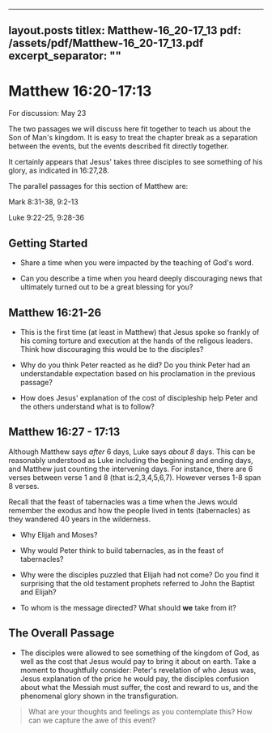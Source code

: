 
---
layout.posts
titlex: Matthew-16_20-17_13
pdf: /assets/pdf/Matthew-16_20-17_13.pdf
excerpt_separator: "<!--excerpt-->"
---
# Matthew 16:20-17:13 

For discussion: May 23

The two passages we will discuss here fit together to teach us about the
Son of Man's kingdom. It is easy to treat the chapter break as a
separation between the events, but the events described fit directly
together.

It certainly appears that Jesus' takes three disciples to see something
of his glory, as indicated in 16:27,28.

<!--excerpt-->

The parallel passages for this section of Matthew are:

Mark 8:31-38, 9:2-13

Luke 9:22-25, 9:28-36

## **Getting Started**

-   Share a time when you were impacted by the teaching of God's word.

-   Can you describe a time when you heard deeply discouraging news that
    ultimately turned out to be a great blessing for you?

## **Matthew 16:21-26**

-   This is the first time (at least in Matthew) that Jesus spoke so
    frankly of his coming torture and execution at the hands of the
    religous leaders. Think how discouraging this would be to the
    disciples?

-   Why do you think Peter reacted as he did? Do you think Peter had an
    understandable expectation based on his proclamation in the previous
    passage?

-   How does Jesus' explanation of the cost of discipleship help Peter
    and the others understand what is to follow?

## **Matthew 16:27 - 17:13**

Although Matthew says *after* 6 days, Luke says *about 8* days. This can
be reasonably understood as Luke including the beginning and ending
days, and Matthew just counting the intervening days. For instance,
there are 6 verses between verse 1 and 8 (that is:2,3,4,5,6,7). However
verses 1-8 span 8 verses.

Recall that the feast of tabernacles was a time when the Jews would
remember the exodus and how the people lived in tents (tabernacles) as
they wandered 40 years in the wilderness.

-   Why Elijah and Moses?

-   Why would Peter think to build tabernacles, as in the feast of
    tabernacles?

-   Why were the disciples puzzled that Elijah had not come? Do you find
    it surprising that the old testament prophets referred to John the
    Baptist and Elijah?

-   To whom is the message directed? What should **we** take from it?

## **The Overall Passage**

-   The disciples were allowed to see something of the kingdom of God,
    as well as the cost that Jesus would pay to bring it about on earth.
    Take a moment to thoughtfully consider: Peter's revelation of who
    Jesus was, Jesus explanation of the price he would pay, the
    disciples confusion about what the Messiah must suffer, the cost and
    reward to us, and the phenomenal glory shown in the transfiguration.

> What are your thoughts and feelings as you contemplate this? How can
> we capture the awe of this event?
